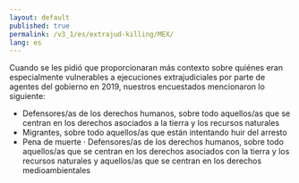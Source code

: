 ```yaml
---
layout: default
published: true
permalink: /v3_1/es/extrajud-killing/MEX/
lang: es
---
```


Cuando se les pidió que proporcionaran más contexto sobre quiénes eran especialmente vulnerables a ejecuciones extrajudiciales por parte de agentes del gobierno en 2019, nuestros encuestados mencionaron lo siguiente:

- Defensores/as de los derechos humanos, sobre todo aquellos/as que se centran en los derechos asociados a la tierra y los recursos naturales
- Migrantes, sobre todo aquellos/as que están intentando huir del arresto
- Pena de muerte · Defensores/as de los derechos humanos, sobre todo aquellos/as que se centran en los derechos asociados con la tierra y los recursos naturales y aquellos/as que se centran en los derechos medioambientales


